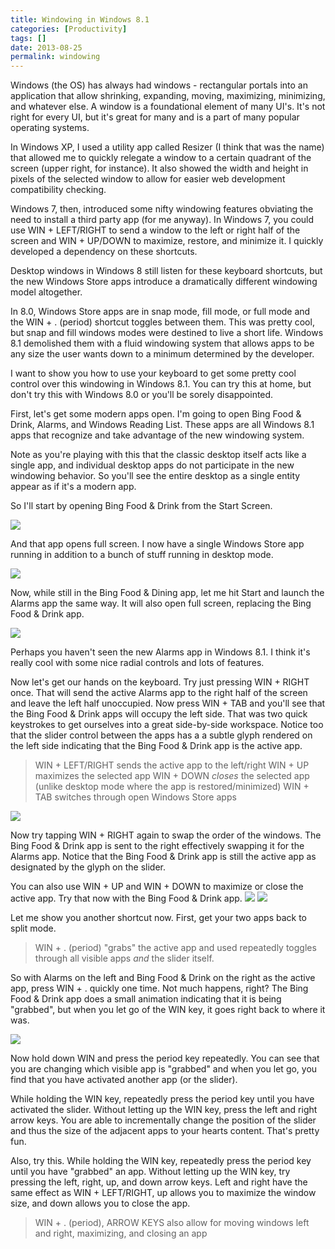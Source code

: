 ```yaml
---
title: Windowing in Windows 8.1
categories: [Productivity]
tags: []
date: 2013-08-25
permalink: windowing
---
```


Windows (the OS) has always had windows - rectangular portals into an application that allow shrinking, expanding, moving, maximizing, minimizing, and whatever else. A window is a foundational element of many UI&#39;s. It&#39;s not right for every UI, but it&#39;s great for many and is a part of many popular operating systems.


In Windows XP, I used a utility app called Resizer (I think that was the name) that allowed me to quickly relegate a window to a certain quadrant of the screen (upper right, for instance). It also showed the width and height in pixels of the selected window to allow for easier web development compatibility checking.

Windows 7, then, introduced some nifty windowing features obviating the need to install a third party app (for me anyway). In Windows 7, you could use WIN + LEFT/RIGHT to send a window to the left or right half of the screen and WIN + UP/DOWN to maximize, restore, and minimize it. I quickly developed a dependency on these shortcuts.

Desktop windows in Windows 8 still listen for these keyboard shortcuts, but the new Windows Store apps introduce a dramatically different windowing model altogether.

In 8.0, Windows Store apps are in snap mode, fill mode, or full mode and the WIN + . (period) shortcut toggles between them. This was pretty cool, but snap and fill windows modes were destined to live a short life. Windows 8.1 demolished them with a fluid windowing system that allows apps to be any size the user wants down to a minimum determined by the developer.

I want to show you how to use your keyboard to get some pretty cool control over this windowing in Windows 8.1\. You can try this at home, but don&#39;t try this with Windows 8.0 or you&#39;ll be sorely disappointed.

First, let&#39;s get some modern apps open. I&#39;m going to open Bing Food &amp; Drink, Alarms, and Windows Reading List. These apps are all Windows 8.1 apps that recognize and take advantage of the new windowing system.

Note as you&#39;re playing with this that the classic desktop itself acts like a single app, and individual desktop apps do not participate in the new windowing behavior. So you&#39;ll see the entire desktop as a single entity appear as if it&#39;s a modern app.

So I&#39;ll start by opening Bing Food &amp; Drink from the Start Screen.

![](/files/windowing_01.png)

And that app opens full screen. I now have a single Windows Store app running in addition to a bunch of stuff running in desktop mode.

![](/files/windowing_02.png)

Now, while still in the Bing Food &amp; Dining app, let me hit Start and launch the Alarms app the same way. It will also open full screen, replacing the Bing Food &amp; Drink app.

![](/files/windowing_03.png)

Perhaps you haven&#39;t seen the new Alarms app in Windows 8.1\. I think it&#39;s really cool with some nice radial controls and lots of features.

Now let&#39;s get our hands on the keyboard. Try just pressing WIN + RIGHT once. That will send the active Alarms app to the right half of the screen and leave the left half unoccupied. Now press WIN + TAB and you&#39;ll see that the Bing Food &amp; Drink apps will occupy the left side. That was two quick keystrokes to get ourselves into a great side-by-side workspace. Notice too that the slider control between the apps has a a subtle glyph rendered on the left side indicating that the Bing Food &amp; Drink app is the active app.

> WIN + LEFT/RIGHT sends the active app to the left/right
> WIN + UP maximizes the selected app
> WIN + DOWN _closes_ the selected app (unlike desktop mode where the app is restored/minimized)
> WIN + TAB switches through open Windows Store apps

![](/files/windowing_04.png)

Now try tapping WIN + RIGHT again to swap the order of the windows. The Bing Food &amp; Drink app is sent to the right effectively swapping it for the Alarms app. Notice that the Bing Food &amp; Drink app is still the active app as designated by the glyph on the slider.

You can also use WIN + UP and WIN + DOWN to maximize or close the active app. Try that now with the Bing Food &amp; Drink app.
![](/files/windowing_05.png)
![](/files/windowing_06.png)

Let me show you another shortcut now. First, get your two apps back to split mode.

> WIN + . (period) "grabs" the active app and used repeatedly toggles through all visible apps _and_ the slider itself.

So with Alarms on the left and Bing Food &amp; Drink on the right as the active app, press WIN + . quickly one time. Not much happens, right? The Bing Food &amp; Drink app does a small animation indicating that it is being "grabbed", but when you let go of the WIN key, it goes right back to where it was.

![](/files/windowing_07.png)

Now hold down WIN and press the period key repeatedly. You can see that you are changing which visible app is "grabbed" and when you let go, you find that you have activated another app (or the slider).

While holding the WIN key, repeatedly press the period key until you have activated the slider. Without letting up the WIN key, press the left and right arrow keys. You are able to incrementally change the position of the slider and thus the size of the adjacent apps to your hearts content. That&#39;s pretty fun.

Also, try this. While holding the WIN key, repeatedly press the period key until you have "grabbed" an app. Without letting up the WIN key, try pressing the left, right, up, and down arrow keys. Left and right have the same effect as WIN + LEFT/RIGHT, up allows you to maximize the window size, and down allows you to close the app.

> WIN + . (period), ARROW KEYS also allow for moving windows left and right, maximizing, and closing an app